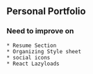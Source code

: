 ## Personal Portfolio

### Need to improve on

    * Resume Section
    * Organizing Style sheet
    * social icons
    * React Lazyloads
